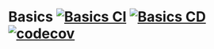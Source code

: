 # Basics [![Basics CI](https://github.com/WithoutAName25/Basics/actions/workflows/CI.yml/badge.svg)](https://github.com/WithoutAName25/Basics/actions/workflows/CI.yml) [![Basics CD](https://github.com/WithoutAName25/Basics/actions/workflows/CD.yml/badge.svg)](https://github.com/WithoutAName25/Basics/actions/workflows/CD.yml) [![codecov](https://codecov.io/gh/WithoutAName25/Basics/branch/master/graph/badge.svg?token=W8NISYM6IU)](https://codecov.io/gh/WithoutAName25/Basics)
